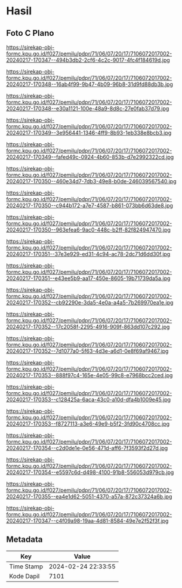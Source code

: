 # Hasil

## Foto C Plano

https://sirekap-obj-formc.kpu.go.id/f027/pemilu/pdpr/71/06/07/20/17/7106072017002-20240217-170347--494b3db2-2cf6-4c2c-9017-4fc4f184619d.jpg

https://sirekap-obj-formc.kpu.go.id/f027/pemilu/pdpr/71/06/07/20/17/7106072017002-20240217-170348--16ab4f99-9b47-4b09-96b8-31d9fd88db3b.jpg

https://sirekap-obj-formc.kpu.go.id/f027/pemilu/pdpr/71/06/07/20/17/7106072017002-20240217-170348--e30a1121-100e-48a9-8d8c-27e0fab37d79.jpg

https://sirekap-obj-formc.kpu.go.id/f027/pemilu/pdpr/71/06/07/20/17/7106072017002-20240217-170349--3e956441-1346-4ff9-8b93-1eb338e8bcb3.jpg

https://sirekap-obj-formc.kpu.go.id/f027/pemilu/pdpr/71/06/07/20/17/7106072017002-20240217-170349--fafed49c-0924-4b60-853b-d7e2992322cd.jpg

https://sirekap-obj-formc.kpu.go.id/f027/pemilu/pdpr/71/06/07/20/17/7106072017002-20240217-170350--460e34d7-7db3-49e8-b0de-246039567540.jpg

https://sirekap-obj-formc.kpu.go.id/f027/pemilu/pdpr/71/06/07/20/17/7106072017002-20240217-170350--c944b172-a7e7-4587-b861-073bb6d63de8.jpg

https://sirekap-obj-formc.kpu.go.id/f027/pemilu/pdpr/71/06/07/20/17/7106072017002-20240217-170350--963efea6-9ac0-448c-b2ff-82f824947470.jpg

https://sirekap-obj-formc.kpu.go.id/f027/pemilu/pdpr/71/06/07/20/17/7106072017002-20240217-170351--37e3e929-ed31-4c94-ac78-2dc71d6dd30f.jpg

https://sirekap-obj-formc.kpu.go.id/f027/pemilu/pdpr/71/06/07/20/17/7106072017002-20240217-170351--e43ee5b9-aa17-450e-8605-19b71739da5a.jpg

https://sirekap-obj-formc.kpu.go.id/f027/pemilu/pdpr/71/06/07/20/17/7106072017002-20240217-170352--cb92290e-3da5-4e0a-a4a5-7b269970ea1e.jpg

https://sirekap-obj-formc.kpu.go.id/f027/pemilu/pdpr/71/06/07/20/17/7106072017002-20240217-170352--17c2058f-2295-4916-909f-863dd107c292.jpg

https://sirekap-obj-formc.kpu.go.id/f027/pemilu/pdpr/71/06/07/20/17/7106072017002-20240217-170352--7d1077a0-5f63-4d3e-a6d1-0e8f69af9467.jpg

https://sirekap-obj-formc.kpu.go.id/f027/pemilu/pdpr/71/06/07/20/17/7106072017002-20240217-170353--888f97c4-165e-4e05-99c8-e7968bcc2ced.jpg

https://sirekap-obj-formc.kpu.go.id/f027/pemilu/pdpr/71/06/07/20/17/7106072017002-20240217-170353--c128425a-6aca-43c0-a10d-dfa4b1009e45.jpg

https://sirekap-obj-formc.kpu.go.id/f027/pemilu/pdpr/71/06/07/20/17/7106072017002-20240217-170353--f8727113-a3e6-49e9-b5f2-3fd90c4708cc.jpg

https://sirekap-obj-formc.kpu.go.id/f027/pemilu/pdpr/71/06/07/20/17/7106072017002-20240217-170354--c2d0de1e-0e56-471d-aff6-7f3593f2d27d.jpg

https://sirekap-obj-formc.kpu.go.id/f027/pemilu/pdpr/71/06/07/20/17/7106072017002-20240217-170354--e5597c6d-d498-4100-91b8-556053d979cb.jpg

https://sirekap-obj-formc.kpu.go.id/f027/pemilu/pdpr/71/06/07/20/17/7106072017002-20240217-170355--ea4e1d62-5051-4370-a57a-872c37324a6b.jpg

https://sirekap-obj-formc.kpu.go.id/f027/pemilu/pdpr/71/06/07/20/17/7106072017002-20240217-170347--c4f09a98-19aa-4d81-8584-49e7e2f52f3f.jpg


## Metadata

| Key        | Value               |
| ---------- | ------------------- |
| Time Stamp | 2024-02-24 22:33:55 |
| Kode Dapil | 7101                |




